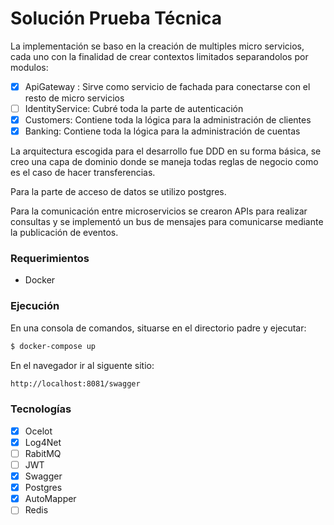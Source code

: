 # Solución Prueba Técnica

La implementación se baso en la creación de multiples micro servicios, cada uno con la finalidad de crear contextos limitados separandolos por modulos:

- [x] ApiGateway : Sirve como servicio de fachada para conectarse con el resto de micro servicios
- [ ] IdentityService: Cubré toda la parte de autenticación 
- [x] Customers: Contiene toda la lógica para la administración de clientes
- [x] Banking: Contiene toda la lógica para la administración de cuentas
 
La arquitectura escogida para el desarrollo fue DDD en su forma básica, se creo una capa de dominio donde se maneja todas reglas de negocio como es el caso de hacer transferencias.

Para la parte de acceso de datos se utilizo postgres.

Para la comunicación entre microservicios se crearon APIs para realizar consultas y se implementó un bus de mensajes para comunicarse mediante la publicación de eventos.

### Requerimientos

* Docker

### Ejecución

En una consola de comandos, situarse en el directorio padre y ejecutar:

```sh
$ docker-compose up
```

En el navegador ir al siguente sitio:

```sh
http://localhost:8081/swagger
```

### Tecnologías

- [x] Ocelot
- [x] Log4Net
- [ ] RabitMQ
- [ ] JWT
- [x] Swagger
- [x] Postgres
- [x] AutoMapper
- [ ] Redis
